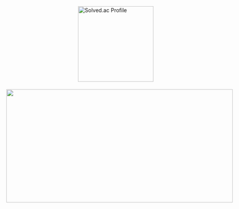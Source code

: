 <div
  style="
    display: flex;
    flex-wrap: wrap;
    align-items: center;
    justify-content: center;
    gap: 20px;
  "
>
  <a href="https://solved.ac/dr8766">
    <img
      src="http://mazassumnida.wtf/api/generate_badge?boj=dr8766"
      alt="Solved.ac Profile"
      style="
        height: 200px;
        object-fit: contain;
        max-width: 100%;
      "
    />
  </a>


  <a href="https://github.com/devxb/gitanimals">
   <a href="https://www.solve-nyang.com"><img src="https://api.solve-nyang.com/compose/dr8766" width="600" height="300"/></a>
  </a>
</div>
